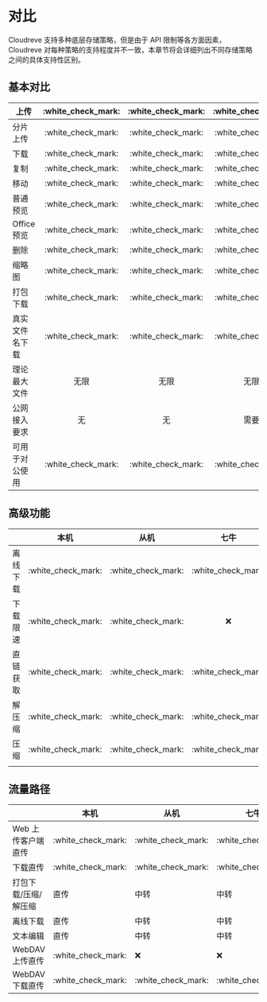 # 对比

Cloudreve 支持多种底层存储策略，但是由于 API 限制等各方面因素，Cloudreve 对每种策略的支持程度并不一致，本章节将会详细列出不同存储策略之间的具体支持性区别。

## 基本对比

| 上传        | :white\_check\_mark: | :white\_check\_mark: | :white\_check\_mark: | :white\_check\_mark: |  :white\_check\_mark: | :white\_check\_mark: | :white\_check\_mark: | :white\_check\_mark: |
| --------- | :------------------: | :------------------: | :------------------: | :------------------: | :-------------------: | :------------------: | :------------------: | -------------------- |
| 分片上传      | :white\_check\_mark: | :white\_check\_mark: | :white\_check\_mark: | :white\_check\_mark: |          :x:          |          :x:         | :white\_check\_mark: | :white\_check\_mark: |
| 下载        | :white\_check\_mark: | :white\_check\_mark: | :white\_check\_mark: | :white\_check\_mark: |  :white\_check\_mark: | :white\_check\_mark: | :white\_check\_mark: | :white\_check\_mark: |
| 复制        | :white\_check\_mark: | :white\_check\_mark: | :white\_check\_mark: | :white\_check\_mark: |  :white\_check\_mark: | :white\_check\_mark: | :white\_check\_mark: | :white\_check\_mark: |
| 移动        | :white\_check\_mark: | :white\_check\_mark: | :white\_check\_mark: | :white\_check\_mark: |  :white\_check\_mark: | :white\_check\_mark: | :white\_check\_mark: | :white\_check\_mark: |
| 普通预览      | :white\_check\_mark: | :white\_check\_mark: | :white\_check\_mark: | :white\_check\_mark: |  :white\_check\_mark: | :white\_check\_mark: | :white\_check\_mark: | :white\_check\_mark: |
| Office 预览 | :white\_check\_mark: | :white\_check\_mark: | :white\_check\_mark: | :white\_check\_mark: |  :white\_check\_mark: | :white\_check\_mark: | :white\_check\_mark: | :white\_check\_mark: |
| 删除        | :white\_check\_mark: | :white\_check\_mark: | :white\_check\_mark: | :white\_check\_mark: |  :white\_check\_mark: | :white\_check\_mark: | :white\_check\_mark: | :white\_check\_mark: |
| 缩略图       | :white\_check\_mark: | :white\_check\_mark: | :white\_check\_mark: | :white\_check\_mark: |  :white\_check\_mark: | :white\_check\_mark: | :white\_check\_mark: | :x:                  |
| 打包下载      | :white\_check\_mark: | :white\_check\_mark: | :white\_check\_mark: | :white\_check\_mark: |  :white\_check\_mark: | :white\_check\_mark: | :white\_check\_mark: | :white\_check\_mark: |
| 真实文件名下载   | :white\_check\_mark: | :white\_check\_mark: | :white\_check\_mark: | :white\_check\_mark: |  :white\_check\_mark: | :white\_check\_mark: |          :x:         | :white\_check\_mark: |
| 理论最大文件    |          无限          |          无限          |          无限          |          无限          |          5GB          |         150GB        |          未知          | 无限                   |
| 公网接入要求    |           无          |           无          |          需要          |          需要          |           需要          |          需要          |          需要          | 需要                   |
| 可用于对公使用   | :white\_check\_mark: | :white\_check\_mark: | :white\_check\_mark: | :white\_check\_mark: |  :white\_check\_mark: | :white\_check\_mark: |       以 ToS 为准       | :x:                  |

## 高级功能

|      |          本机          |          从机          |          七牛          |          OSS         |          COS         |          又拍云         |       OneDrive       | S3                   |
| ---- | :------------------: | :------------------: | :------------------: | :------------------: | :------------------: | :------------------: | :------------------: | -------------------- |
| 离线下载 | :white\_check\_mark: | :white\_check\_mark: | :white\_check\_mark: | :white\_check\_mark: | :white\_check\_mark: | :white\_check\_mark: | :white\_check\_mark: | :white\_check\_mark: |
| 下载限速 | :white\_check\_mark: | :white\_check\_mark: |          :x:         | :white\_check\_mark: | :white\_check\_mark: |          :x:         |          :x:         | :x:                  |
| 直链获取 | :white\_check\_mark: | :white\_check\_mark: | :white\_check\_mark: | :white\_check\_mark: | :white\_check\_mark: | :white\_check\_mark: | :white\_check\_mark: | :x:                  |
| 解压缩  | :white\_check\_mark: | :white\_check\_mark: | :white\_check\_mark: | :white\_check\_mark: | :white\_check\_mark: | :white\_check\_mark: | :white\_check\_mark: | :white\_check\_mark: |
| 压缩   | :white\_check\_mark: | :white\_check\_mark: | :white\_check\_mark: | :white\_check\_mark: | :white\_check\_mark: | :white\_check\_mark: | :white\_check\_mark: | :white\_check\_mark: |
|      |                      |                      |                      |                      |                      |                      |                      |                      |

## 流量路径

|             | 本机                   | 从机                   | 七牛                   | OSS                  | COS                  | 又拍云                  | OneDrive             | S3                   |
| ----------- | -------------------- | -------------------- | -------------------- | -------------------- | -------------------- | -------------------- | -------------------- | -------------------- |
| Web 上传客户端直传 | :white\_check\_mark: | :white\_check\_mark: | :white\_check\_mark: | :white\_check\_mark: | :white\_check\_mark: | :white\_check\_mark: | :white\_check\_mark: | :white\_check\_mark: |
| 下载直传        | :white\_check\_mark: | :white\_check\_mark: | :white\_check\_mark: | :white\_check\_mark: | :white\_check\_mark: | :white\_check\_mark: | :white\_check\_mark: | :white\_check\_mark: |
| 打包下载/压缩/解压缩 | 直传                   | 中转                   | 中转                   | 中转                   | 中转                   | 中转                   | 中转                   | 中转                   |
| 离线下载        | 直传                   | 中转                   | 中转                   | 中转                   | 中转                   | 中转                   | 中转                   | 中转                   |
| 文本编辑        | 直传                   | 中转                   | 中转                   | 中转                   | 中转                   | 中转                   | 中转                   | 中转                   |
| WebDAV 上传直传 | :white\_check\_mark: | :x:                  | :x:                  | :x:                  | :x:                  | :x:                  | :x:                  | :x:                  |
| WebDAV 下载直传 | :white\_check\_mark: | :white\_check\_mark: | :white\_check\_mark: | :white\_check\_mark: | :white\_check\_mark: | :white\_check\_mark: | :white\_check\_mark: | :white\_check\_mark: |
